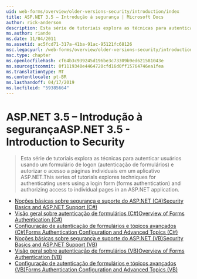 ```yaml
---
uid: web-forms/overview/older-versions-security/introduction/index
title: ASP.NET 3.5 – Introdução à segurança | Microsoft Docs
author: rick-anderson
description: Esta série de tutoriais explora as técnicas para autenticar usuários usando um formulário de logon (autenticação de formulários) e autorizar o acesso a páginas individuais no...
ms.author: riande
ms.date: 11/04/2011
ms.assetid: ac5fcd71-317a-41ba-91ac-95121fc68126
msc.legacyurl: /web-forms/overview/older-versions-security/introduction
msc.type: chapter
ms.openlocfilehash: cf64b3c939245d196be3c73309b9ed621581043e
ms.sourcegitcommit: 0f1119340e4464720cfd16d0ff15764746ea1fea
ms.translationtype: MT
ms.contentlocale: pt-BR
ms.lasthandoff: 04/17/2019
ms.locfileid: "59385664"
---
```

# <a name="aspnet-35---introduction-to-security"></a><span data-ttu-id="1c050-103">ASP.NET 3.5 – Introdução à segurança</span><span class="sxs-lookup"><span data-stu-id="1c050-103">ASP.NET 3.5 - Introduction to Security</span></span>

> <span data-ttu-id="1c050-104">Esta série de tutoriais explora as técnicas para autenticar usuários usando um formulário de logon (autenticação de formulários) e autorizar o acesso a páginas individuais em um aplicativo ASP.NET.</span><span class="sxs-lookup"><span data-stu-id="1c050-104">This series of tutorials explores techniques for authenticating users using a login form (forms authentication) and authorizing access to individual pages in an ASP.NET application.</span></span>


- [<span data-ttu-id="1c050-105">Noções básicas sobre segurança e suporte do ASP.NET (C#)</span><span class="sxs-lookup"><span data-stu-id="1c050-105">Security Basics and ASP.NET Support (C#)</span></span>](security-basics-and-asp-net-support-cs.md)
- [<span data-ttu-id="1c050-106">Visão geral sobre autenticação de formulários (C#)</span><span class="sxs-lookup"><span data-stu-id="1c050-106">Overview of Forms Authentication (C#)</span></span>](an-overview-of-forms-authentication-cs.md)
- [<span data-ttu-id="1c050-107">Configuração de autenticação de formulários e tópicos avançados (C#)</span><span class="sxs-lookup"><span data-stu-id="1c050-107">Forms Authentication Configuration and Advanced Topics (C#)</span></span>](forms-authentication-configuration-and-advanced-topics-cs.md)
- [<span data-ttu-id="1c050-108">Noções básicas sobre segurança e suporte do ASP.NET (VB)</span><span class="sxs-lookup"><span data-stu-id="1c050-108">Security Basics and ASP.NET Support (VB)</span></span>](security-basics-and-asp-net-support-vb.md)
- [<span data-ttu-id="1c050-109">Visão geral sobre autenticação de formulários (VB)</span><span class="sxs-lookup"><span data-stu-id="1c050-109">Overview of Forms Authentication (VB)</span></span>](an-overview-of-forms-authentication-vb.md)
- [<span data-ttu-id="1c050-110">Configuração de autenticação de formulários e tópicos avançados (VB)</span><span class="sxs-lookup"><span data-stu-id="1c050-110">Forms Authentication Configuration and Advanced Topics (VB)</span></span>](forms-authentication-configuration-and-advanced-topics-vb.md)
